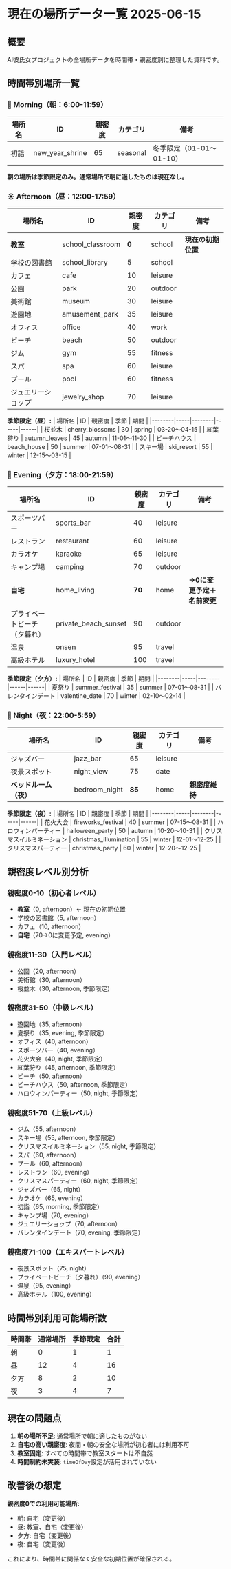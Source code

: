 # 現在の場所データ一覧 2025-06-15

## 概要

AI彼氏女プロジェクトの全場所データを時間帯・親密度別に整理した資料です。

## 時間帯別場所一覧

### 🌅 Morning（朝：6:00-11:59）
| 場所名 | ID | 親密度 | カテゴリ | 備考 |
|--------|-----|--------|----------|------|
| 初詣 | new_year_shrine | 65 | seasonal | 冬季限定（01-01〜01-10） |

**朝の場所は季節限定のみ。通常場所で朝に適したものは現在なし。**

### ☀️ Afternoon（昼：12:00-17:59）
| 場所名 | ID | 親密度 | カテゴリ | 備考 |
|--------|-----|--------|----------|------|
| **教室** | school_classroom | **0** | school | **現在の初期位置** |
| 学校の図書館 | school_library | 5 | school |  |
| カフェ | cafe | 10 | leisure |  |
| 公園 | park | 20 | outdoor |  |
| 美術館 | museum | 30 | leisure |  |
| 遊園地 | amusement_park | 35 | leisure |  |
| オフィス | office | 40 | work |  |
| ビーチ | beach | 50 | outdoor |  |
| ジム | gym | 55 | fitness |  |
| スパ | spa | 60 | leisure |  |
| プール | pool | 60 | fitness |  |
| ジュエリーショップ | jewelry_shop | 70 | leisure |  |

**季節限定（昼）:**
| 場所名 | ID | 親密度 | 季節 | 期間 |
|--------|-----|--------|------|------|
| 桜並木 | cherry_blossoms | 30 | spring | 03-20〜04-15 |
| 紅葉狩り | autumn_leaves | 45 | autumn | 11-01〜11-30 |
| ビーチハウス | beach_house | 50 | summer | 07-01〜08-31 |
| スキー場 | ski_resort | 55 | winter | 12-15〜03-15 |

### 🌆 Evening（夕方：18:00-21:59）
| 場所名 | ID | 親密度 | カテゴリ | 備考 |
|--------|-----|--------|----------|------|
| スポーツバー | sports_bar | 40 | leisure |  |
| レストラン | restaurant | 60 | leisure |  |
| カラオケ | karaoke | 65 | leisure |  |
| キャンプ場 | camping | 70 | outdoor |  |
| **自宅** | home_living | **70** | home | **→0に変更予定＋名前変更** |
| プライベートビーチ（夕暮れ） | private_beach_sunset | 90 | outdoor |  |
| 温泉 | onsen | 95 | travel |  |
| 高級ホテル | luxury_hotel | 100 | travel |  |

**季節限定（夕方）:**
| 場所名 | ID | 親密度 | 季節 | 期間 |
|--------|-----|--------|------|------|
| 夏祭り | summer_festival | 35 | summer | 07-01〜08-31 |
| バレンタインデート | valentine_date | 70 | winter | 02-10〜02-14 |

### 🌙 Night（夜：22:00-5:59）
| 場所名 | ID | 親密度 | カテゴリ | 備考 |
|--------|-----|--------|----------|------|
| ジャズバー | jazz_bar | 65 | leisure |  |
| 夜景スポット | night_view | 75 | date |  |
| **ベッドルーム（夜）** | bedroom_night | **85** | home | **親密度維持** |

**季節限定（夜）:**
| 場所名 | ID | 親密度 | 季節 | 期間 |
|--------|-----|--------|------|------|
| 花火大会 | fireworks_festival | 40 | summer | 07-15〜08-31 |
| ハロウィンパーティー | halloween_party | 50 | autumn | 10-20〜10-31 |
| クリスマスイルミネーション | christmas_illumination | 55 | winter | 12-01〜12-25 |
| クリスマスパーティー | christmas_party | 60 | winter | 12-20〜12-25 |

## 親密度レベル別分析

### 親密度0-10（初心者レベル）
- **教室**（0, afternoon）← 現在の初期位置
- 学校の図書館（5, afternoon）
- カフェ（10, afternoon）
- **自宅**（70→0に変更予定, evening）

### 親密度11-30（入門レベル）
- 公園（20, afternoon）
- 美術館（30, afternoon）
- 桜並木（30, afternoon, 季節限定）

### 親密度31-50（中級レベル）
- 遊園地（35, afternoon）
- 夏祭り（35, evening, 季節限定）
- オフィス（40, afternoon）
- スポーツバー（40, evening）
- 花火大会（40, night, 季節限定）
- 紅葉狩り（45, afternoon, 季節限定）
- ビーチ（50, afternoon）
- ビーチハウス（50, afternoon, 季節限定）
- ハロウィンパーティー（50, night, 季節限定）

### 親密度51-70（上級レベル）
- ジム（55, afternoon）
- スキー場（55, afternoon, 季節限定）
- クリスマスイルミネーション（55, night, 季節限定）
- スパ（60, afternoon）
- プール（60, afternoon）
- レストラン（60, evening）
- クリスマスパーティー（60, night, 季節限定）
- ジャズバー（65, night）
- カラオケ（65, evening）
- 初詣（65, morning, 季節限定）
- キャンプ場（70, evening）
- ジュエリーショップ（70, afternoon）
- バレンタインデート（70, evening, 季節限定）

### 親密度71-100（エキスパートレベル）
- 夜景スポット（75, night）
- プライベートビーチ（夕暮れ）（90, evening）
- 温泉（95, evening）
- 高級ホテル（100, evening）

## 時間帯別利用可能場所数

| 時間帯 | 通常場所 | 季節限定 | 合計 |
|--------|---------|----------|------|
| 朝 | 0 | 1 | 1 |
| 昼 | 12 | 4 | 16 |
| 夕方 | 8 | 2 | 10 |
| 夜 | 3 | 4 | 7 |

## 現在の問題点

1. **朝の場所不足**: 通常場所で朝に適したものがない
2. **自宅の高い親密度**: 夜間・朝の安全な場所が初心者には利用不可
3. **教室固定**: すべての時間帯で教室スタートは不自然
4. **時間制約未実装**: `timeOfDay`設定が活用されていない

## 改善後の想定

**親密度0での利用可能場所:**
- 朝: 自宅（変更後）
- 昼: 教室、自宅（変更後）
- 夕方: 自宅（変更後）
- 夜: 自宅（変更後）

これにより、時間帯に関係なく安全な初期位置が確保される。